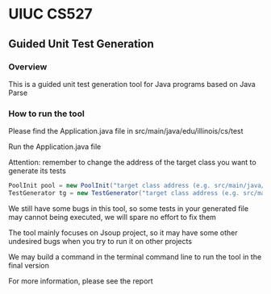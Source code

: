 <h1>UIUC CS527</h1>
<h2>Guided Unit Test Generation</h2>

<h3>Overview</h3>
<p>This is a guided unit test generation tool for Java programs based on Java Parse</p>

<h3>How to run the tool</h3>
<p>Please find the Application.java file in src/main/java/edu/illinois/cs/test</p>
<p>Run the Application.java file</p>
<p>Attention: remember to change the address of the target class you want to generate its tests</p>

```java
PoolInit pool = new PoolInit("target class address (e.g. src/main/java/edu/illinois/cs/test/)");
TestGenerator tg = new TestGenerator("target class address (e.g. src/main/java/edu/illinois/cs/test/)");
```

<p>We still have some bugs in this tool, so some tests in your generated file may cannot being executed, we will spare no effort to fix them</p>
<p>The tool mainly focuses on Jsoup project, so it may have some other undesired bugs when you try to run it on other projects</p>
<p>We may build a command in the terminal command line to run the tool in the final version</p>
<p>For more information, please see the report</p>